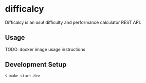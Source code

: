 # difficalcy

Difficalcy is an osu! difficulty and performance calculator REST API.

## Usage

TODO: docker image usage instructions

## Development Setup

```sh
$ make start-dev
```

